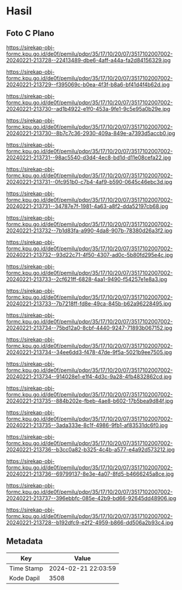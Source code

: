 # Hasil

## Foto C Plano

https://sirekap-obj-formc.kpu.go.id/de0f/pemilu/pdpr/35/17/10/20/07/3517102007002-20240221-213728--22413489-dbe6-4aff-a44a-fa2d84156329.jpg

https://sirekap-obj-formc.kpu.go.id/de0f/pemilu/pdpr/35/17/10/20/07/3517102007002-20240221-213729--f395069c-b0ea-4f3f-b8a6-bf41d4f4b62d.jpg

https://sirekap-obj-formc.kpu.go.id/de0f/pemilu/pdpr/35/17/10/20/07/3517102007002-20240221-213730--ad1b4922-e1f0-453a-9fe1-9c5e95a0b29e.jpg

https://sirekap-obj-formc.kpu.go.id/de0f/pemilu/pdpr/35/17/10/20/07/3517102007002-20240221-213730--8b7c7c36-2930-409a-849e-a7393d5accb0.jpg

https://sirekap-obj-formc.kpu.go.id/de0f/pemilu/pdpr/35/17/10/20/07/3517102007002-20240221-213731--98ac5540-d3d4-4ec8-bd1d-d11e08cefa22.jpg

https://sirekap-obj-formc.kpu.go.id/de0f/pemilu/pdpr/35/17/10/20/07/3517102007002-20240221-213731--0fc951b0-c7b4-4af9-b590-0645c46ebc3d.jpg

https://sirekap-obj-formc.kpu.go.id/de0f/pemilu/pdpr/35/17/10/20/07/3517102007002-20240221-213731--34787e7f-1981-4a63-a8f2-dda52197cb68.jpg

https://sirekap-obj-formc.kpu.go.id/de0f/pemilu/pdpr/35/17/10/20/07/3517102007002-20240221-213732--7b1d83fa-a990-4da8-907b-78380d26a3f2.jpg

https://sirekap-obj-formc.kpu.go.id/de0f/pemilu/pdpr/35/17/10/20/07/3517102007002-20240221-213732--93d22c71-4f50-4307-ad0c-5b80fd295e4c.jpg

https://sirekap-obj-formc.kpu.go.id/de0f/pemilu/pdpr/35/17/10/20/07/3517102007002-20240221-213733--2cf621ff-6828-4aa1-9490-f54257e1e8a3.jpg

https://sirekap-obj-formc.kpu.go.id/de0f/pemilu/pdpr/35/17/10/20/07/3517102007002-20240221-213733--7b7218ff-fd8e-49ca-845b-b62a96228495.jpg

https://sirekap-obj-formc.kpu.go.id/de0f/pemilu/pdpr/35/17/10/20/07/3517102007002-20240221-213734--75bd12a0-8cbf-4440-9247-71893b067152.jpg

https://sirekap-obj-formc.kpu.go.id/de0f/pemilu/pdpr/35/17/10/20/07/3517102007002-20240221-213734--34ee6dd3-f478-47de-9f5a-5021b9ee7505.jpg

https://sirekap-obj-formc.kpu.go.id/de0f/pemilu/pdpr/35/17/10/20/07/3517102007002-20240221-213734--914028e1-e1f4-4d3c-9a28-4fb4832862cd.jpg

https://sirekap-obj-formc.kpu.go.id/de0f/pemilu/pdpr/35/17/10/20/07/3517102007002-20240221-213735--884b202e-fbeb-4ae8-b602-17b5bea9d84f.jpg

https://sirekap-obj-formc.kpu.go.id/de0f/pemilu/pdpr/35/17/10/20/07/3517102007002-20240221-213735--3ada333e-8c1f-4986-9fb1-af83531dc6f0.jpg

https://sirekap-obj-formc.kpu.go.id/de0f/pemilu/pdpr/35/17/10/20/07/3517102007002-20240221-213736--b3cc0a82-b325-4c4b-a577-e4a92d573212.jpg

https://sirekap-obj-formc.kpu.go.id/de0f/pemilu/pdpr/35/17/10/20/07/3517102007002-20240221-213736--69799137-8e3e-4a07-8fd5-b4666245a8ce.jpg

https://sirekap-obj-formc.kpu.go.id/de0f/pemilu/pdpr/35/17/10/20/07/3517102007002-20240221-213737--396ebbfc-085e-42b9-bd66-92645dd48906.jpg

https://sirekap-obj-formc.kpu.go.id/de0f/pemilu/pdpr/35/17/10/20/07/3517102007002-20240221-213728--b192dfc9-e2f2-4959-b866-dd506a2b93c4.jpg


## Metadata

| Key        | Value               |
| ---------- | ------------------- |
| Time Stamp | 2024-02-21 22:03:59 |
| Kode Dapil | 3508                |



